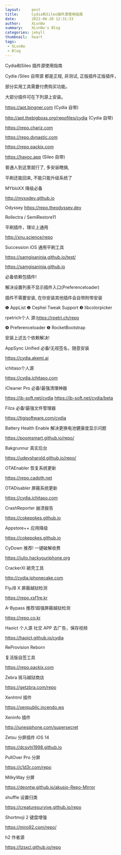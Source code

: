 ```yaml
---
layout:     post
title:      Cydia和Sileo插件源使用指南
date:       2022-06-20 12:31:33
author:     XLsn0w
summary:    XLsn0w's Blog
categories: jekyll
thumbnail:  heart
tags:
 - XLsn0w
 - Blog
---
```


Cydia和Sileo 插件源使用指南

Cydia /Sileo 自带源 都是正规, 非测试, 正版插件正版插件，

部分实用工具需要付费购买功能。

大部分插件可在下列源上安装。

https://apt.bingner.com (Cydia 自带)

http://apt.thebigboss.org/repofiles/cydia (Cydia 自带)

https://repo.chariz.com

https://repo.dynastic.com

https://repo.packix.com

https://havoc.app (Sileo 自带)

普通人到这里就行了, 多安装瞎搞,

平刷还能回来, 不能只能升级系统了

MYbloXX 降级必备

http://myxxdev.github.io

Odyssey https://repo.theodyssey.dev

Rollectra / SemiRestore11

平刷插件，理论上通用

http://xnu.science/repo

Succession iOS 通用平刷工具

https://samgisaninja.github.io/test/

https://samgisaninja.github.io

必备依赖包插件!

解决设置列表不显示插件入口(Preferenceloader)

插件不需要安装, 在你安装其他插件会自带附带安装

❶ AppList ❷ Cephei Tweak Support ❸ libcolorpicker

rpetrich个人 源:https://rpetri.ch/repo

❹ Preferenceloader ❺ RocketBootstrap

安装上述五个依赖解决!

AppSync Unified 必备!无视签名，随意安装

https://cydia.akemi.ai

ichitaso个人源

https://cydia.ichitaso.com

iCleaner Pro 必备!最强清理神器

https://ib-soft.net/cydia https://ib-soft.net/cydia/beta

Filza 必备!最强文件管理器

https://tigisoftware.com/cydia

Battery Health Enable 解决更换电池健康度显示问题

https://poomsmart.github.io/repo/

Bakgrunnur 真实后台

https://udevsharold.github.io/repo/

OTAEnabler 恢复系统更新

https://repo.cadoth.net

OTADisabler 屏蔽系统更新

https://cydia.ichitaso.com

CrashReporter 崩溃报告

https://cokepokes.github.io

Appstore++ 应用降级

https://cokepokes.github.io

CyDown 推荐! 一键破解收费

https://julio.hackyouriphone.org

CrackerXI 砸壳工具

http://cydia.iphonecake.com

FlyJB X 屏蔽越狱检测

https://repo.xsf1re.kr

A-Bypass 推荐!超强屏蔽越狱检测

https://repo.co.kr

Haoict 个人源 社交 APP 去广告，保存视频

https://haoict.github.io/cydia

ReProvision Reborn

复活版自签工具

https://repo.packix.com

Zebra 斑马越狱商店

https://getzbra.com/repo

Xenhtml 插件

https://xenpublic.incendo.ws

Xeninfo 插件

http://junesiphone.com/supersecret

Zetsu 分屏插件 iOS 14

https://dcsyhi1998.github.io

PullOver Pro 分屏

https://c1d3r.com/repo

MilkyWay 分屏

https://deontw.github.io/akusio-Repo-Mirror

shuffle 设置归类

https://creaturesurvive.github.io/repo

Shortmoji 2 键盘增强

https://miro92.com/repo/

h2 作者源

https://lzsxcl.github.io/repo



[1]: https://xlsn0w.github.io
